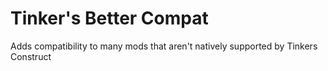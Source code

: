 # Tinker's Better Compat

Adds compatibility to many mods that aren't natively supported by Tinkers Construct
